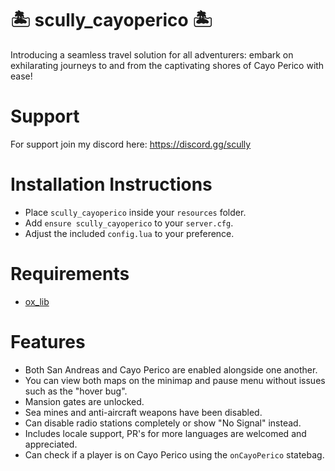 # 🏝️ scully_cayoperico 🏝️
Introducing a seamless travel solution for all adventurers: embark on exhilarating journeys to and from the captivating shores of Cayo Perico with ease!

# Support
For support join my discord here: https://discord.gg/scully

# Installation Instructions
- Place `scully_cayoperico` inside your `resources` folder.
- Add `ensure scully_cayoperico` to your `server.cfg`.
- Adjust the included `config.lua` to your preference.

# Requirements
- [ox_lib](https://github.com/overextended/ox_lib/releases)

# Features
- Both San Andreas and Cayo Perico are enabled alongside one another.
- You can view both maps on the minimap and pause menu without issues such as the "hover bug".
- Mansion gates are unlocked.
- Sea mines and anti-aircraft weapons have been disabled.
- Can disable radio stations completely or show "No Signal" instead.
- Includes locale support, PR's for more languages are welcomed and appreciated.
- Can check if a player is on Cayo Perico using the `onCayoPerico` statebag.